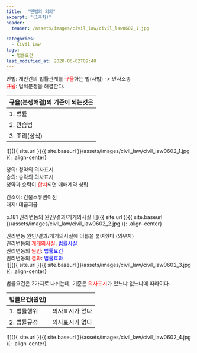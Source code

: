 ```yaml
---
title:  "민법의 의의"
excerpt: "(1주차)"
header:
  teaser: /assets/images/civil_law/civil_law0602_1.jpg

categories:
  - Civil Law
tags:
  - 법률요건
last_modified_at: 2020-06-02T09:48
---
```



민법: 개인간의 법률관계를 <span style="color:red">규율</span>하는 법(사법) -> 민사소송  
<span style="color:red">규율</span>: 법적분쟁을 해결한다.  

| <center>규율(분쟁해결)의 기준이 되는것은</center>	|
| :------------------------------------	|
| 1. 법률					|
| 2. 관습법				|
| 3. 조리(상식)				|

![]({{ site.url }}{{ site.baseurl }}/assets/images/civil_law/civil_law0602_1.jpg   ){: .align-center}


청의: 청약의 의사표시  
승의: 승락의 의사표시  
청약과 승락이 <span style="color:red">합치</span>되면 매매계약 성립  

건소이: 건물소유권이전  
대지: 대금지급

p.181 권리변동의 원인/결과/개개의사실
![]({{ site.url }}{{ site.baseurl }}/assets/images/civil_law/civil_law0602_2.jpg   ){: .align-center}


권리변동 원인/결과/개개의사실에 이름을 붙여줬다 (외우자)  
권리변동의 <span style="color:red">개개의사실</span>: <span style="color:blue">법률사실</span>  
권리변동의 <span style="color:red">원인</span>: <span style="color:blue">법률요건</span>  
권리변동의 <span style="color:red">결과</span>: <span style="color:blue">법률효과</span>  
![]({{ site.url }}{{ site.baseurl }}/assets/images/civil_law/civil_law0602_3.jpg   ){: .align-center}


법률요건은 2가지로 나뉘는데, 기준은 <span style="color:red">의사표시</span>가 있느냐 없느냐에 따라이다.  


|		<center>법률요건(원인)</center>	|				| 
| :-------------------------------------------	| :---------------------------	| 
| 1. 법률행위					| 의사표시가 있다			| 
| 2. 법률규정					| 의사표시가 없다			| 

![]({{ site.url }}{{ site.baseurl }}/assets/images/civil_law/civil_law0602_4.jpg   ){: .align-center}
